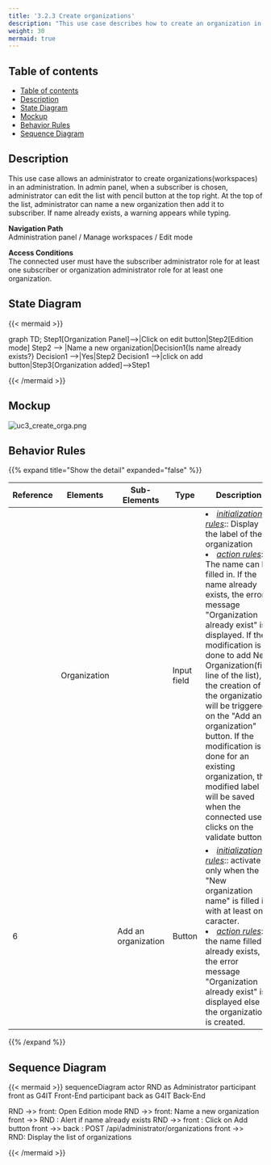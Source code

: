 ```yaml
---
title: '3.2.3 Create organizations'
description: "This use case describes how to create an organization in the administration module"
weight: 30
mermaid: true
---
```



## Table of contents
- [Table of contents](#table-of-contents)
- [Description](#description)
- [State Diagram](#state-diagram)
- [Mockup](#mockup)
- [Behavior Rules](#behavior-rules)
- [Sequence Diagram](#sequence-diagram)


## Description

This use case allows an administrator to create organizations(workspaces) in an administration.
In admin panel, when a subscriber is chosen, administrator can edit the list with pencil button at the top right.
At the top of the list, administrator can name a new organization then add it to subscriber.
If name already exists, a warning appears while typing.

**Navigation Path**  
Administration panel / Manage workspaces / Edit mode 

**Access Conditions**  
The connected user must have the subscriber administrator role for at least one subscriber 
or organization administrator role for at least one organization.

## State Diagram

{{< mermaid >}}

graph TD;
Step1[Organization Panel]-->|Click on edit button|Step2[Edition mode]
Step2 --> |Name a new organization|Decision1{Is name already exists?}
Decision1 -->|Yes|Step2
Decision1 -->|click on add button|Step3[Organization added]-->Step1

{{< /mermaid >}}

## Mockup
![uc3_create_orga.png](../images/uc3_create_orga.png)

## Behavior Rules
{{% expand title="Show the detail" expanded="false" %}}

| Reference | Elements     | Sub-Elements        | Type        | Description                                                                                                                                                                                                                                                                                                                                                                                                                                                                                                                                        |
|-----------|--------------|---------------------|-------------|----------------------------------------------------------------------------------------------------------------------------------------------------------------------------------------------------------------------------------------------------------------------------------------------------------------------------------------------------------------------------------------------------------------------------------------------------------------------------------------------------------------------------------------------------|
|           | Organization |                     | Input field | <li><u>*initialization rules*</u>:: Display the label of the organization<br><li><u>*action rules*</u>: The name can be filled in. If the name already exists, the error message "Organization already exist" is displayed. If the modification is done to add New Organization(first line of the list), the creation of the organization will be triggered on the "Add an organization" button. If the modification is done for an existing organization, the modified label will be saved when the connected user clicks on the validate button. |
| 6         |              | Add an organization | Button      | <li><u>*initialization rules*</u>:: activate only when the "New organization name" is filled in with at least one caracter.<br><li><u>*action rules*</u>: If the name filled in already exists, the error message "Organization already exist" is displayed else the organization is created.                                                                                                                                                                                                                                                      |
{{% /expand %}}

## Sequence Diagram

{{< mermaid >}}
sequenceDiagram
actor RND as Administrator
participant front as G4IT Front-End
participant back as G4IT Back-End

RND ->> front: Open Edition mode
RND ->> front: Name a new organization
front ->> RND : Alert if name already exists
RND ->> front : Click on Add button
front ->> back : POST /api/administrator/organizations
front ->> RND: Display the list of organizations

{{< /mermaid >}}

